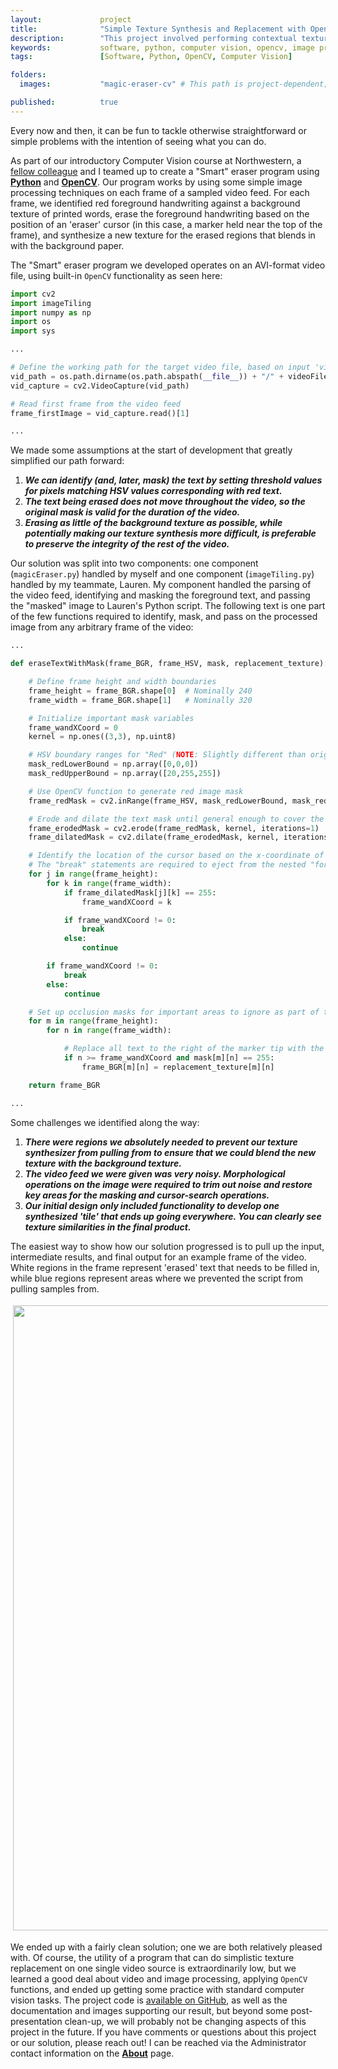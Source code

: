 ```yaml
---
layout:             project
title:              "Simple Texture Synthesis and Replacement with OpenCV"
description:        "This project involved performing contextual texture replacement on pre-recorded video feed with OpenCV."
keywords:           software, python, computer vision, opencv, image processing, texture synthesis
tags:               [Software, Python, OpenCV, Computer Vision]

folders:
  images:           "magic-eraser-cv" # This path is project-dependent; don't forget to change it!

published:          true
---
```


Every now and then, it can be fun to tackle otherwise straightforward or simple problems with the intention of seeing what you can do.

As part of our introductory Computer Vision course at Northwestern, a [fellow colleague](https://github.com/laurenhut/) and I teamed up to create a "Smart" eraser program using **[Python](https://www.python.org/)** and **[OpenCV](https://opencv.org/)**. Our program works by using some simple image processing techniques on each frame of a sampled video feed. For each frame, we identified red foreground handwriting against a background texture of printed words, erase the foreground handwriting based on the position of an 'eraser' cursor (in this case, a marker held near the top of the frame), and synthesize a new texture for the erased regions that blends in with the background paper.

The "Smart" eraser program we developed operates on an AVI-format video file, using built-in `OpenCV` functionality as seen here:

```python
import cv2
import imageTiling
import numpy as np
import os
import sys

...

# Define the working path for the target video file, based on input 'videoFile'
vid_path = os.path.dirname(os.path.abspath(__file__)) + "/" + videoFile
vid_capture = cv2.VideoCapture(vid_path)

# Read first frame from the video feed
frame_firstImage = vid_capture.read()[1]

...
```

We made some assumptions at the start of development that greatly simplified our path forward:

1. ***We can identify (and, later, mask) the text by setting threshold values for pixels matching HSV values corresponding with red text.***
2. ***The text being erased does not move throughout the video, so the original mask is valid for the duration of the video.***
3. ***Erasing as little of the background texture as possible, while potentially making our texture synthesis more difficult, is preferable to preserve the integrity of the rest of the video.***

Our solution was split into two components: one component (`magicEraser.py`) handled by myself and one component (`imageTiling.py`) handled by my teammate, Lauren. My component handled the parsing of the video feed, identifying and masking the foreground text, and passing the "masked" image to Lauren's Python script. The following text is one part of the few functions required to identify, mask, and pass on the processed image from any arbitrary frame of the video:

```python
...

def eraseTextWithMask(frame_BGR, frame_HSV, mask, replacement_texture):

    # Define frame height and width boundaries
    frame_height = frame_BGR.shape[0]  # Nominally 240
    frame_width = frame_BGR.shape[1]   # Nominally 320

    # Initialize important mask variables
    frame_wandXCoord = 0
    kernel = np.ones((3,3), np.uint8)

    # HSV boundary ranges for "Red" (NOTE: Slightly different than original mask boundary values)
    mask_redLowerBound = np.array([0,0,0])
    mask_redUpperBound = np.array([20,255,255])

    # Use OpenCV function to generate red image mask
    frame_redMask = cv2.inRange(frame_HSV, mask_redLowerBound, mask_redUpperBound)

    # Erode and dilate the text mask until general enough to cover the marker text
    frame_erodedMask = cv2.erode(frame_redMask, kernel, iterations=1)
    frame_dilatedMask = cv2.dilate(frame_erodedMask, kernel, iterations=5)

    # Identify the location of the cursor based on the x-coordinate of the Red tip
    # The "break" statements are required to eject from the nested "for" loops when finding the first non-zero value
    for j in range(frame_height):
        for k in range(frame_width):
            if frame_dilatedMask[j][k] == 255:
                frame_wandXCoord = k

            if frame_wandXCoord != 0:
                break
            else:
                continue

        if frame_wandXCoord != 0:
            break
        else:
            continue

    # Set up occlusion masks for important areas to ignore as part of the texture tiling setup
    for m in range(frame_height):
        for n in range(frame_width):

            # Replace all text to the right of the marker tip with the white "screen"
            if n >= frame_wandXCoord and mask[m][n] == 255:
                frame_BGR[m][n] = replacement_texture[m][n]

    return frame_BGR

...
```

Some challenges we identified along the way:

1. ***There were regions we absolutely needed to prevent our texture synthesizer from pulling from to ensure that we could blend the new texture with the background texture.***
2. ***The video feed we were given was very noisy. Morphological operations on the image were required to trim out noise and restore key areas for the masking and cursor-search operations.***
3. ***Our initial design only included functionality to develop one synthesized 'tile' that ends up going everywhere. You can clearly see texture similarities in the final product.***

The easiest way to show how our solution progressed is to pull up the input, intermediate results, and final output for an example frame of the video. White regions in the frame represent 'erased' text that needs to be filled in, while blue regions represent areas where we prevented the script from pulling samples from.

<img src="{{ site.url }}/{{ site.project_assets }}/{{ page.folders.images }}/results.png" style="width:1000px; padding:4px 4px 4px 4px;display: block">

We ended up with a fairly clean solution; one we are both relatively pleased with. Of course, the utility of a program that can do simplistic texture replacement on one single video source is extraordinarily low, but we learned a good deal about video and image processing, applying `OpenCV` functions, and ended up getting some practice with standard computer vision tasks. The project code is [available on GitHub](https://github.com/spieswl/magic-eraser), as well as the documentation and images supporting our result, but beyond some post-presentation clean-up, we will probably not be changing aspects of this project in the future. If you have comments or questions about this project or our solution, please reach out! I can be reached via the Administrator contact information on the **[About](https://spieswl.github.io/about)** page.